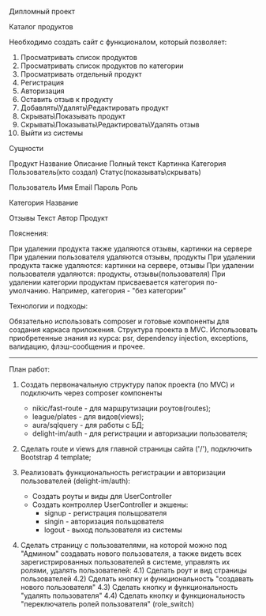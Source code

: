 Дипломный проект

Каталог продуктов

Необходимо создать сайт с функционалом, который позволяет:
1. Просматривать список продуктов
2. Просматривать список продуктов по категории
3. Просматривать отдельный продукт
4. Регистрация
5. Авторизация
6. Оставить отзыв к продукту
7. Добавлять\Удалять\Редактировать продукт
8. Скрывать\Показывать продукт
9. Скрывать\Показывать\Редактировать\Удалять отзыв
10. Выйти из системы

Сущности

Продукт
	Название
	Описание
	Полный текст
	Картинка
	Категория
	Пользователь(кто создал)
	Статус(показывать\скрывать)

Пользователь
	Имя
	Email
	Пароль
	Роль

Категория
	Название

Отзывы
	Текст
	Автор
	Продукт


Пояснения: 

При удалении продукта также удаляются отзывы, картинки на сервере
При удалении пользователя удаляются отзывы, продукты
При удалении продукта также удаляются: картинки на сервере, отзывы
При удалении пользователя удаляются: продукты, отзывы(пользователя)
При удалении категории продуктам присваевается категория по-умолчанию. Например, категория - "без категории"


Технологии и подходы:

Обязательно использовать composer и готовые компоненты для создания каркаса приложения. Структура проекта в MVC. Использовать приобретенные знания из курса: psr, dependency injection, exceptions, валидацию, флэш-сообщения и прочее.




---------------------------------------------------

План работ:
1)	Создать первоначальную структуру папок проекта (по MVC) и подключить через composer компоненты 
	- nikic/fast-route - для маршрутизации роутов(routes);
	- league/plates - для видов(views);
	- aura/sqlquery - для работы с БД;
	- delight-im/auth - для регистрации и авторизации пользователя;

2)	Сделать route и views для главной страницы сайта ('/'), подключить Bootstrap 4 template;
3)	Реализовать функциональность регистрации и авторизации пользователей (delight-im/auth):
	- Создать роуты и виды для UserController
	- Создать контроллер UserController и экшены:
		- signup - регистрация польщователя
		- singin - авторизация польщователя
		- logout - выход пользователя из системы


4) 	Сделать страницу с пользователями, на которой можно под "Админом" создавать нового пользователя, а также видеть всех зарегистрированных пользователей в системе, управлять их ролями, удалять пользователей:
	4.1) Сделать роут и вид страницы пользователей
	4.2) Сделать кнопку и функциональность "создавать нового пользователя"
	4.3) Сделать кнопку и функциональность "удалять пользователя"
	4.4) Сделать кнопку и функциональность "переключатель ролей пользователя" (role_switch)
